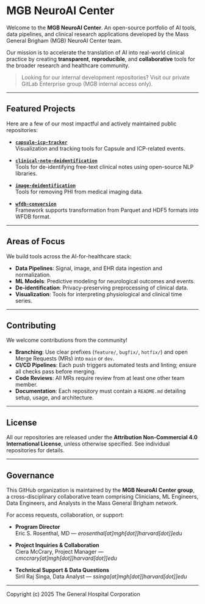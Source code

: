 # MGB NeuroAI Center

Welcome to the **MGB NeuroAI Center**. An open-source portfolio of AI tools, data pipelines, and clinical research applications developed by the Mass General Brigham (MGB) NeuroAI Center team.

Our mission is to accelerate the translation of AI into real-world clinical practice by creating **transparent**, **reproducible**, and **collaborative** tools for the broader research and healthcare community.

> Looking for our internal development repositories? Visit our private GitLab Enterprise group (MGB internal access only).

---

## Featured Projects

Here are a few of our most impactful and actively maintained public repositories:

- **[`capsule-icp-tracker`](https://github.com/MGB-NeuroAI-Center/capsule-icp-tracker)**  
  Visualization and tracking tools for Capsule and ICP-related events.

- **[`clinical-note-deidentification`](https://github.com/MGB-NeuroAI-Center/clinical-note-deidentification)**  
  Tools for de-identifying free-text clinical notes using open-source NLP libraries.

- **[`image-deidentification`](https://github.com/MGB-NeuroAI-Center/image-deidentification)**  
  Tools for removing PHI from medical imaging data.

- **[`wfdb-conversion`](https://github.com/MGB-NeuroAI-Center/wfdb-conversion)**  
  Framework supports transformation from Parquet and HDF5 formats into WFDB format.

---

## Areas of Focus

We build tools across the AI-for-healthcare stack:

- **Data Pipelines**: Signal, image, and EHR data ingestion and normalization.
- **ML Models**: Predictive modeling for neurological outcomes and events.
- **De-identification**: Privacy-preserving preprocessing of clinical data.
- **Visualization**: Tools for interpreting physiological and clinical time series.

---

## Contributing

We welcome contributions from the community!

- **Branching**: Use clear prefixes (`feature/`, `bugfix/`, `hotfix/`) and open Merge Requests (MRs) into `main` or `dev`.
- **CI/CD Pipelines**: Each push triggers automated tests and linting; ensure all checks pass before merging.
- **Code Reviews**: All MRs require review from at least one other team member.
- **Documentation**: Each repository must contain a `README.md` detailing setup, usage, and architecture.

---

## License

All our repositories are released under the **Attribution Non-Commercial 4.0 International License**, unless otherwise specified. See individual repositories for details.

---

## Governance

This GitHub organization is maintained by the **MGB NeuroAI Center group**, a cross-disciplinary collaborative team comprising Clinicians, ML Engineers, Data Engineers, and Analysts in the Mass General Brigham network.

For access requests, collaboration, or support:
- **Program Director**  
  Eric S. Rosenthal, MD — *erosenthal[at]mgh[dot]]harvard[dot]]edu*

- **Project Inquiries & Collaboration**  
  Ciera McCrary, Project Manager — *cmccrary[at]mgh[dot]]harvard[dot]]edu*

- **Technical Support & Data Questions**  
  Siril Raj Singa, Data Analyst — *ssinga[at]mgh[dot]]harvard[dot]]edu*

---

Copyright (c) 2025 The General Hospital Corporation
